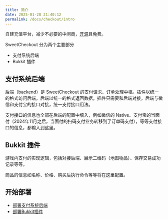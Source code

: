 ```yaml
---
title: 简介
date: 2025-01-28 21:40:12
permalink: /docs/checkout/intro
---
```


自建充值平台，减少不必要的中间商，[开源](https://github.com/MrXiaoM/SweetCheckout)且免费。

SweetCheckout 分为两个主要部分
+ 支付系统后端
+ Bukkit 插件

## 支付系统后端

后端（backend）是 SweetCheckout 的支付请求、订单处理中枢。插件以统一的格式访问后端，后端以统一的格式返回数据，插件只需要和后端对接，后端与微信和支付宝的接口对接，统一支付接口用法。

支付接口的信息也全部在后端的配置中填入，例如微信的 Native、支付宝的当面付（2024年11月之后，当面付的扫码支付业务转移到了订单码支付），等等支付接口的信息，都输入到这里。

## Bukkit 插件

游戏内支付的实现逻辑，包括对接后端、展示二维码（地图物品）、保存交易成功记录等等。

商品的信息如名称、价格、购买后执行命令等等将在这里配置。

## 开始部署

+ [部署支付系统后端](/docs/checkout/install/backend)
+ [部署Bukkit插件](/docs/checkout/install/bukkit)
